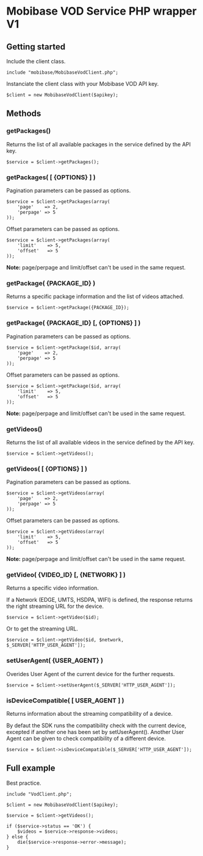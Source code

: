 # Mobibase VOD Service PHP wrapper V1

## Getting started

Include the client class.

    include "mobibase/MobibaseVodClient.php";

Instanciate the client class with your Mobibase VOD API key.

    $client = new MobibaseVodClient($apikey);

## Methods

### getPackages()

Returns the list of all available packages in the service defined by the API key.

    $service = $client->getPackages();

### getPackages( [ {OPTIONS} ] )

Pagination parameters can be passed as options.

    $service = $client->getPackages(array(
        'page'    => 2,
        'perpage' => 5
    ));

Offset parameters can be passed as options.

    $service = $client->getPackages(array(
        'limit'    => 5,
        'offset'   => 5
    ));

**Note:** page/perpage and limit/offset can't be used in the same request.

### getPackage( {PACKAGE_ID} )

Returns a specific package information and the list of videos attached.

    $service = $client->getPackage({PACKAGE_ID});

### getPackage( {PACKAGE_ID} [, {OPTIONS} ] )

Pagination parameters can be passed as options.

    $service = $client->getPackage($id, array(
        'page'    => 2,
        'perpage' => 5
    ));

Offset parameters can be passed as options.

    $service = $client->getPackage($id, array(
        'limit'    => 5,
        'offset'   => 5
    ));

**Note:** page/perpage and limit/offset can't be used in the same request.

### getVideos()

Returns the list of all available videos in the service defined by the API key.

    $service = $client->getVideos();

### getVideos( [ {OPTIONS} ] )

Pagination parameters can be passed as options.

    $service = $client->getVideos(array(
        'page'    => 2,
        'perpage' => 5
    ));

Offset parameters can be passed as options.

    $service = $client->getVideos(array(
        'limit'    => 5,
        'offset'   => 5
    ));

**Note:** page/perpage and limit/offset can't be used in the same request.

### getVideo( {VIDEO_ID} [, {NETWORK} ] )

Returns a specific video information. 

If a Network (EDGE, UMTS, HSDPA, WIFI) is defined, the response returns the right streaming URL for the device.

    $service = $client->getVideo($id);

Or to get the streaming URL.

    $service = $client->getVideo($id, $network, $_SERVER['HTTP_USER_AGENT']);

### setUserAgent( {USER_AGENT} )

Overides User Agent of the current device for the further requests.

    $service = $client->setUserAgent($_SERVER['HTTP_USER_AGENT']);

### isDeviceCompatible( [ USER_AGENT ] )

Returns information about the streaming compatibility of a device.

By defaut the SDK runs the compatibility check with the current device, excepted if another one has been set by setUserAgent(). 
Another User Agent can be given to check compatibility of a different device.

    $service = $client->isDeviceCompatible($_SERVER['HTTP_USER_AGENT']);

## Full example

Best practice.

    include "VodClient.php";

    $client = new MobibaseVodClient($apikey);

    $service = $client->getVideos();

    if ($service->status == 'OK') {
        $videos = $service->response->videos;
    } else {
        die($service->response->error->message);
    }

